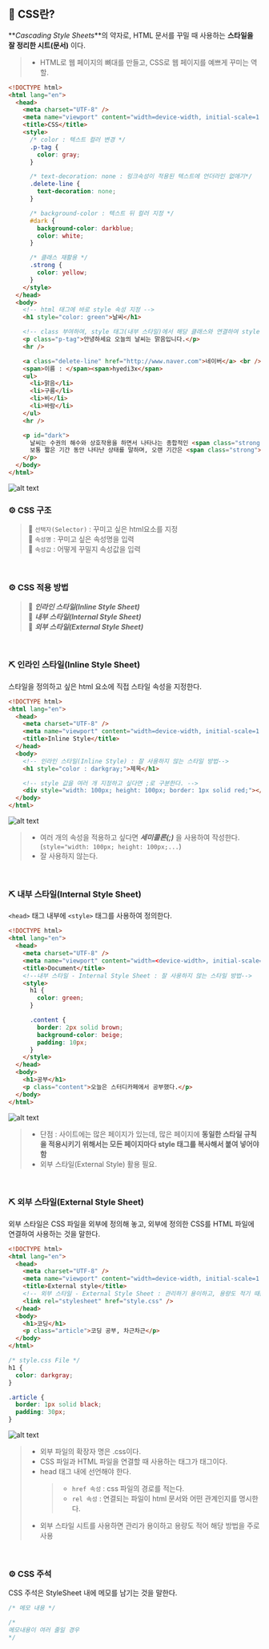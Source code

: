 ## 🤖 CSS란?

**_Cascading Style Sheets_**의 약자로, HTML 문서를 꾸밀 때 사용하는 **스타일을 잘 정리한 시트(문서)** 이다.

> - HTML로 웹 페이지의 뼈대를 만들고, CSS로 웹 페이지를 예쁘게 꾸미는 역할.

```html
<!DOCTYPE html>
<html lang="en">
  <head>
    <meta charset="UTF-8" />
    <meta name="viewport" content="width=device-width, initial-scale=1.0" />
    <title>CSS</title>
    <style>
      /* color : 텍스트 컬러 변경 */
      .p-tag {
        color: gray;
      }

      /* text-decoration: none : 링크속성이 적용된 텍스트에 언더라인 없애기*/
      .delete-line {
        text-decoration: none;
      }

      /* background-color : 텍스트 뒤 컬러 지정 */
      #dark {
        background-color: darkblue;
        color: white;
      }

      /* 클래스 재활용 */
      .strong {
        color: yellow;
      }
    </style>
  </head>
  <body>
    <!-- html 태그에 바로 style 속성 지정 -->
    <h1 style="color: green">날씨</h1>

    <!-- class 부여하여, style 태그(내부 스타일)에서 해당 클래스와 연결하여 style 속성 지정-->
    <p class="p-tag">안녕하세요 오늘의 날씨는 맑음입니다.</p>
    <hr />

    <a class="delete-line" href="http://www.naver.com">네이버</a> <br />
    <span>이름 : </span><span>hyedi3x</span>
    <ul>
      <li>맑음</li>
      <li>구름</li>
      <li>비</li>
      <li>바람</li>
    </ul>
    <hr />

    <p id="dark">
      날씨는 수권의 해수와 상호작용을 하면서 나타나는 종합적인 <span class="strong">기상 상태</span>를 말한다. <br />
      보통 짧은 기간 동안 나타난 상태를 말하며, 오랜 기간은 <span class="strong">기후</span>라는 용어를 사용한다.
    </p>
  </body>
</html>
```

![alt text](./img/img1.png)
<br>

### ⚙️ CSS 구조

> 🔩 `선택자(Selector)` : 꾸미고 싶은 html요소를 지정 <br>
> 🔩 `속성명` : 꾸미고 싶은 속성명을 입력<br>
> 🔩 `속성값` : 어떻게 꾸밀지 속성값을 입력 <br>

<br>

### ⚙️ CSS 적용 방법

> 🔩 **_인라인 스타일(Inline Style Sheet)_** <br>
> 🔩 **_내부 스타일(Internal Style Sheet)_** <br>
> 🔩 **_외부 스타일(External Style Sheet)_** <br>

<br>

### ⛏️ 인라인 스타일(Inline Style Sheet)

스타일을 정의하고 싶은 html 요소에 직접 스타일 속성을 지정한다.

```html
<!DOCTYPE html>
<html lang="en">
  <head>
    <meta charset="UTF-8" />
    <meta name="viewport" content="width=device-width, initial-scale=1.0" />
    <title>Inline Style</title>
  </head>
  <body>
    <!-- 인라인 스타일(Inline Style) : 잘 사용하지 않는 스타일 방법-->
    <h1 style="color : darkgray;">제목</h1>

    <!-- style 값을 여러 개 지정하고 싶다면 ;로 구분한다. -->
    <div style="width: 100px; height: 100px; border: 1px solid red;"></div>
  </body>
</html>
```

![alt text](./img/img2.png)
<br>

> - 여러 개의 속성을 적용하고 싶다면 **_세미콜론(;)_** 을 사용하여 작성한다. (`style="width: 100px; height: 100px;...`)
> - 잘 사용하지 않는다.

<br>

### ⛏️ 내부 스타일(Internal Style Sheet)

`<head>` 태그 내부에 `<style>` 태그를 사용하여 정의한다.

```html
<!DOCTYPE html>
<html lang="en">
  <head>
    <meta charset="UTF-8" />
    <meta name="viewport" content="width=<device-width>, initial-scale=1.0" />
    <title>Document</title>
    <!--내부 스타일 - Internal Style Sheet : 잘 사용하지 않는 스타일 방법-->
    <style>
      h1 {
        color: green;
      }

      .content {
        border: 2px solid brown;
        background-color: beige;
        padding: 10px;
      }
    </style>
  </head>
  <body>
    <h1>공부</h1>
    <p class="content">오늘은 스터디카페에서 공부했다.</p>
  </body>
</html>
```

![alt text](./img/img3.png)
<br>

> - 단점 : 사이트에는 많은 페이지가 있는데, 많은 페이지에 **동일한 스타일 규칙을 적용시키기 위해서는 모든 페이지마다 style 태그를 복사해서 붙여 넣어야 함**
> - 외부 스타일(External Style) 활용 필요.

<br>

### ⛏️ 외부 스타일(External Style Sheet)

외부 스타일은 CSS 파일을 외부에 정의해 놓고, 외부에 정의한 CSS를 HTML 파일에 연결하여 사용하는 것을 말한다.

```html
<!DOCTYPE html>
<html lang="en">
  <head>
    <meta charset="UTF-8" />
    <meta name="viewport" content="width=device-width, initial-scale=1.0" />
    <title>External style</title>
    <!-- 외부 스타일 - External Style Sheet : 관리하기 용이하고, 용량도 적기 때문에 주로 사용되는 방법 -->
    <link rel="stylesheet" href="style.css" />
  </head>
  <body>
    <h1>코딩</h1>
    <p class="article">코딩 공부, 차근차근</p>
  </body>
</html>
```

```css
/* style.css File */
h1 {
  color: darkgray;
}

.article {
  border: 1px solid black;
  padding: 30px;
}
```

![alt text](./img/img4.png)
<br>

> - 외부 파일의 확장자 명은 .css이다.
> - CSS 파일과 HTML 파일을 연결할 때 사용하는 태그가 <link> 태그이다.
> - head 태그 내에 선언해야 한다.
>   > - `href 속성` : css 파일의 경로를 적는다.
>   > - `rel 속성` : 연결되는 파일이 html 문서와 어떤 관계인지를 명시한다.
> - 외부 스타일 시트를 사용하면 관리가 용이하고 용량도 적어 해당 방법을 주로 사용

<br>

### ⚙️ CSS 주석

CSS 주석은 StyleSheet 내에 메모를 남기는 것을 말한다.

```css
/* 메모 내용 */

/*
메모내용이 여러 줄일 경우 
*/
```
